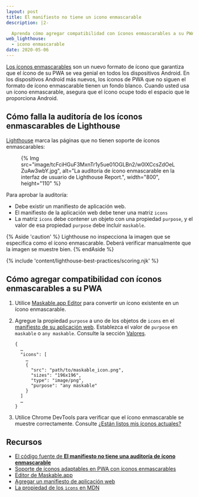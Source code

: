 ```yaml
---
layout: post
title: El manifiesto no tiene un icono enmascarable
description: |2-

  Aprenda cómo agregar compatibilidad con íconos enmascarables a su PWA.
web_lighthouse:
  - icono enmascarable
date: 2020-05-06
---
```


[Los íconos enmascarables](/maskable-icon/) son un nuevo formato de ícono que garantiza que el ícono de su PWA se vea genial en todos los dispositivos Android. En los dispositivos Android más nuevos, los íconos de PWA que no siguen el formato de ícono enmascarable tienen un fondo blanco. Cuando usted usa un ícono enmascarable, asegura que el ícono ocupe todo el espacio que le proporciona Android.

## Cómo falla la auditoría de los íconos enmascarables de Lighthouse

[Lighthouse](https://developers.google.com/web/tools/lighthouse/) marca las páginas que no tienen soporte de íconos enmascarables:

<figure>{% Img src="image/tcFciHGuF3MxnTr1y5ue01OGLBn2/w0lXCcsZdOeLZuAw3wbY.jpg", alt="La auditoría de ícono enmascarable en la interfaz de usuario de Lighthouse Report.", width="800", height="110" %}</figure>

Para aprobar la auditoría:

- Debe existir un manifiesto de aplicación web.
- El manifiesto de la aplicación web debe tener una matriz `icons`
- La matriz `icons` debe contener un objeto con una propiedad `purpose`, y el valor de esa propiedad `purpose` debe incluir `maskable`.

{% Aside 'caution' %} Lighthouse no inspecciona la imagen que se especifica como el ícono enmascarable. Deberá verificar manualmente que la imagen se muestre bien. {% endAside %}

{% include 'content/lighthouse-best-practices/scoring.njk' %}

## Cómo agregar compatibilidad con íconos enmascarables a su PWA

1. Utilice [Maskable.app Editor](https://maskable.app/editor) para convertir un ícono existente en un ícono enmascarable.

2. Agregue la propiedad `purpose` a uno de los objetos de `icons` en el [manifiesto de su aplicación web](/add-manifest/). Establezca el valor de `purpose` en `maskable` o `any maskable`. Consulte la sección [Valores](https://developer.mozilla.org/docs/Web/Manifest/icons#Values).

    ```json/8
    {
      …
      "icons": [
        …
        {
          "src": "path/to/maskable_icon.png",
          "sizes": "196x196",
          "type": "image/png",
          "purpose": "any maskable"
        }
      ]
      …
    }
    ```

3. Utilice Chrome DevTools para verificar que el ícono enmascarable se muestre correctamente. Consulte [¿Están listos mis íconos actuales?](/maskable-icon/#are-my-current-icons-ready)

## Recursos

- [El código fuente de **El manifiesto no tiene una auditoría de ícono enmascarable**](https://github.com/GoogleChrome/lighthouse/blob/master/lighthouse-core/audits/maskable-icon.js)
- [Soporte de íconos adaptables en PWA con íconos enmascarables](/maskable-icon/)
- [Editor de Maskable.app](https://maskable.app/editor)
- [Agregar un manifiesto de aplicación web](/add-manifest/)
- [La propiedad de los `icons` en MDN](https://developer.mozilla.org/docs/Web/Manifest/icons)
